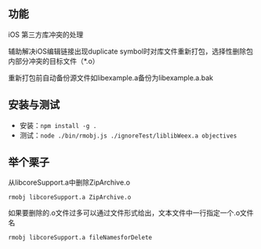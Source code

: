 ## 功能
iOS 第三方库冲突的处理

辅助解决iOS编辑链接出现duplicate symbol时对库文件重新打包，选择性删除包内部分冲突的目标文件（*.o）

重新打包前自动备份源文件如libexample.a备份为libexample.a.bak

## 安装与测试
* 安装：`npm install -g .`
* 测试：`node ./bin/rmobj.js ./ignoreTest/liblibWeex.a objectives`

## 举个栗子

从libcoreSupport.a中删除ZipArchive.o

```
rmobj libcoreSupport.a ZipArchive.o
```

如果要删除的.o文件过多可以通过文件形式给出，文本文件中一行指定一个.o文件名

```
rmobj libcoreSupport.a fileNamesforDelete
```